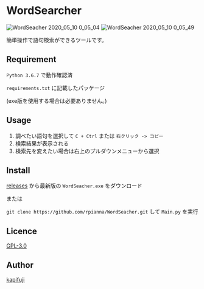 WordSearcher
====
![WordSeacher 2020_05_10 0_05_04](https://user-images.githubusercontent.com/16664464/81477572-73be1780-9253-11ea-89be-5659605171b9.png)
![WordSeacher 2020_05_10 0_05_49](https://user-images.githubusercontent.com/16664464/81477573-7456ae00-9253-11ea-809d-e8ebdfcee23c.png)

簡単操作で語句検索ができるツールです。

## Requirement
`Python 3.6.7` で動作確認済　

`requirements.txt` に記載したパッケージ

(exe版を使用する場合は必要ありません。)

## Usage
1. 調べたい語句を選択して `C + Ctrl` または `右クリック -> コピー`
2. 検索結果が表示される
3. 検索先を変えたい場合は右上のプルダウンメニューから選択

## Install
[releases](https://github.com/rpianna/WordSeacher/releases) から最新版の `WordSeacher.exe` をダウンロード

または

`git clone https://github.com/rpianna/WordSeacher.git` して `Main.py` を実行

## Licence

[GPL-3.0](https://github.com/rpianna/WordSeacher/blob/master/LICENSE)

## Author

[kapifuji](https://github.com/rpianna)
